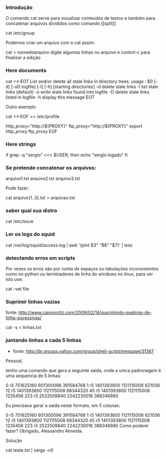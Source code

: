### Introdução
O comando cat serve para visualizar conteudos de textos e também para
concatenar arquivos divididos como comando [[split]]

  cat /etc/group


Podemos criar um arquivo com o cat assim:

  cat > nomedoarquivo
  digite algumas
  linhas no arquivo e control-c
  para finalizar a edição

### Here documents

cat <<-EOT
  List and/or delete all stale links in directory trees.
  usage : $0 [-d] [-oD logfile] [-l] [-h] [starting directories]
   -d    delete stale links
   -l    list stale links (default)
   -o    write stale links found into logfile
   -D    delete stale links listed in logfile
   -h    display this message
EOT

Outro exemplo

cat <<-EOF >> /etc/profile

http_proxy="http://${PROXY}"
ftp_proxy="http://${PROXY}"
export http_proxy ftp_proxy
EOF

### Here strings

if grep -q "sergio" <<< $USER; then
   echo "sergio logado"
fi

### Se pretende concatenar os arquivos:

  arquivo1.txt arquivo2.txt arquivo3.txt

Pode fazer:

  cat arquivo{1..3}.txt  > arquivao.txt

### saber qual sua distro

cat /etc/issue


### Ler os logs do squid

 cat /var/log/squid/access.log | awk '{pint $3" "$8" "$7}' | less

### detectando erros em scripts
Por vezes os erros são por conta de espaços ou tabulações inconsistentes como no python ou terminadores de linha do windows
no linux, para ver isto use:

cat -vet file

### Suprimir linhas vazias
fonte: http://www.caiomoritz.com/2009/02/14/suprimindo-quebras-de-linha-sucessivas/

cat -s < linhas.txt

### juntando linhas a cada 5 linhas
* fonte: http://br.groups.yahoo.com/group/shell-script/message/31367

Pessoal,

tenho uma comando que gera a seguinte saida, onde a unica padronagem é uma
sequencia de 5 linhas:

0
r5
751625160
601300096
391584768
1
r5
1401393800
1121115008
621056
12
r5
1401393800
1121115008
68344320
45
r5
1401393800
1121115008
1235456
223
r5
2522508840
2242230016
388346880

Eu precisava gerar a saida neste formato, em 5 colunas:

0 r5 751625160 601300096 391584768
1 r5 1401393800 1121115008 621056
12 r5 1401393800 1121115008 68344320
45 r5 1401393800 1121115008 1235456
223 r5 2522508840 2242230016 388346880
Como poderei fazer?
Obrigado,
Alessandro Almeida.

Solução

cat teste.txt | xargs -n5

